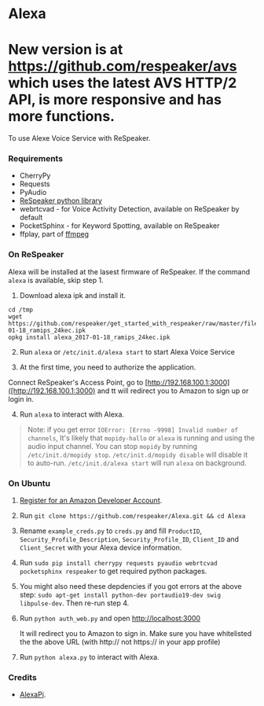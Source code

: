 Alexa
=====

# New version is at https://github.com/respeaker/avs which uses the latest AVS HTTP/2 API, is more responsive and has more functions.

To use Alexe Voice Service with ReSpeaker.


### Requirements
+ CherryPy
+ Requests
+ PyAudio
+ [ReSpeaker python library](https://github.com/respeaker/respeaker_python_library)
+ webrtcvad - for Voice Activity Detection, available on ReSpeaker by default
+ PocketSphinx - for Keyword Spotting, available on ReSpeaker
+ ffplay, part of [ffmpeg](https://ffmpeg.org/download.html)


### On ReSpeaker
Alexa will be installed at the lasest firmware of ReSpeaker. If the command `alexa` is available, skip step 1.

1. Download alexa ipk and install it.

  ```
  cd /tmp
  wget https://github.com/respeaker/get_started_with_respeaker/raw/master/files/alexa_2017-01-18_ramips_24kec.ipk
  opkg install alexa_2017-01-18_ramips_24kec.ipk
  ```

2. Run `alexa` or `/etc/init.d/alexa start` to start Alexa Voice Service

3. At the first time, you need to authorize the application.

  Connect ReSpeaker's Access Point, go to [http://192.168.100.1:3000]([http://192.168.100.1:3000) and tt will redirect you to Amazon to sign up or login in.

4. Run `alexa` to interact with Alexa.

>Note: if you get error `IOError: [Errno -9998] Invalid number of channels`, It's likely that `mopidy-hallo` or `alexa` is running and using the audio input channel.
>You can stop `mopidy` by running `/etc/init.d/mopidy stop`. `/etc/init.d/mopidy disable` will disable it to auto-run.
>`/etc/init.d/alexa start` will run `alexa` on background. 

### On Ubuntu

1. [Register for an Amazon Developer Account](https://github.com/alexa/alexa-avs-raspberry-pi#61---register-your-product-and-create-a-security-profile).
2. Run `git clone https://github.com/respeaker/Alexa.git && cd Alexa`
3. Rename `example_creds.py` to `creds.py` and fill `ProductID`, `Security_Profile_Description`, `Security_Profile_ID`, `Client_ID` and `Client_Secret` with your Alexa device information.
4. Run `sudo pip install cherrypy requests pyaudio webrtcvad pocketsphinx respeaker` to get required python packages.
5. You might also need these depdencies if you got errors at the above step: `sudo apt-get install python-dev portaudio19-dev swig libpulse-dev`. Then re-run step 4.
6. Run `python auth_web.py` and open [http://localhost:3000](http://localhost:3000)

    It will redirect you to Amazon to sign in.
    Make sure you have whitelisted the the above URL (with http:// not https:// in your app profile)

7. Run `python alexa.py` to interact with Alexa.

### Credits
+ [AlexaPi](https://github.com/sammachin/AlexaPi).
